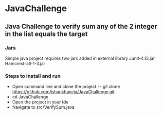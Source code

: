 # JavaChallenge

## Java Challenge to verify sum any of the 2 integer in the list equals the target

### Jars
Simple java project requires two jars added in external library
Junit-4.13.jar
Hamcrest-all-1-3.jar

### Steps to install and run
- Open command line and clone the project
-- git clone https://github.com/ishankhaneja/JavaChallenge.git
- cd JavaChallenge
- Open the project in your Ide
- Navigate to src/VerifySum.java

